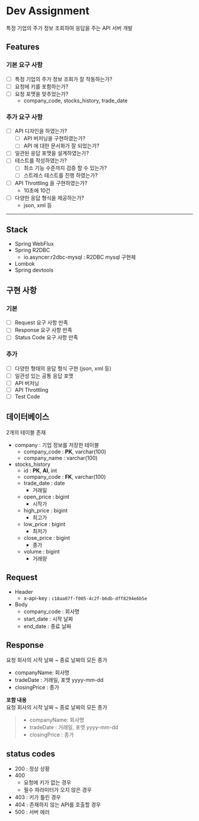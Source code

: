# Dev Assignment

특정 기업의 주가 정보 조회하여 응답을 주는 API 서버 개발
## Features
### 기본 요구 사항
- [ ] 특정 기업의 주가 정보 조회가 잘 작동하는가?
- [ ] 요청에 키를 포함하는가?
- [ ] 요청 포맷을 맞추었는가?
  - company_code, stocks_history, trade_date
### 추가 요구 사항
- [ ] API 디자인을 하였는가?
  - [ ] API 버저닝을 구현하였는가?
  - [ ] API 에 대한 문서화가 잘 되었는가?
- [ ] 일관된 응답 포맷을 설계하였는가?
- [ ] 테스트를 작성하였는가?
  - [ ] 최소 기능 수준까지 검증 할 수 있는가?
  - [ ] 스트레스 테스트를 진행 하였는가?
- [ ] API Throttling 을 구현하였는가?
  - 10초에 10건
- [ ] 다양한 응답 형식을 제공하는가?
  - json, xml 등

----
## Stack
- Spring WebFlux
- Spring R2DBC
  - io.asyncer:r2dbc-mysql : R2DBC mysql 구현체
- Lombok
- Spring devtools

## 구현 사항

### 기본

- [ ] Request 요구 사항 만족
- [ ] Response 요구 사항 만족
- [ ] Status Code 요구 사항 만족

### 추가

- [ ] 다양한 형태의 응답 형식 구현 (json, xml 등)
- [ ] 일관성 있는 공통 응답 포맷
- [ ] API 버저닝
- [ ] API Throttling
- [ ] Test Code

## 데이터베이스

2개의 테이블 존재

- company : 기업 정보를 저장한 테이블
    - company_code : **PK**, varchar(100)
    - company_name : varchar(100)
- stocks_history
    - id : **PK**, **AI**, int
    - company_code : **FK**, varchar(100)
    - trade_date : date
        - 거래일
    - open_price : bigint
        - 시작가
    - high_price : bigint
        - 최고가
    - low_price : bigint
        - 최저가
    - close_price : bigint
        - 종가
    - volume : bigint
        - 거래량

## Request

- Header
    - x-api-key : `c18aa07f-f005-4c2f-b6db-dff8294e6b5e`
- Body
    - company_code : 회사명
    - start_date : 시작 날짜
    - end_date : 종료 날짜

## Response

요청 회사의 시작 날짜 ~ 종료 날짜의 모든 종가

- companyName: 회사명
- tradeDate : 거래일, 포맷 yyyy-mm-dd
- closingPrice : 종가

**포함 내용**     
요청 회사의 시작 날짜 ~ 종료 날짜의 모든 종가

> - companyName: 회사명
> - tradeDate : 거래일, 포맷 yyyy-mm-dd
> - closingPrice : 종가

## status codes

- 200 : 정상 상황
- 400
    - 요청에 키가 없는 경우
    - 필수 파라미터가 오지 않은 경우
- 403 : 키가 틀린 경우
- 404 : 존재하지 않는 API를 호출할 경우
- 500 : 서버 에러